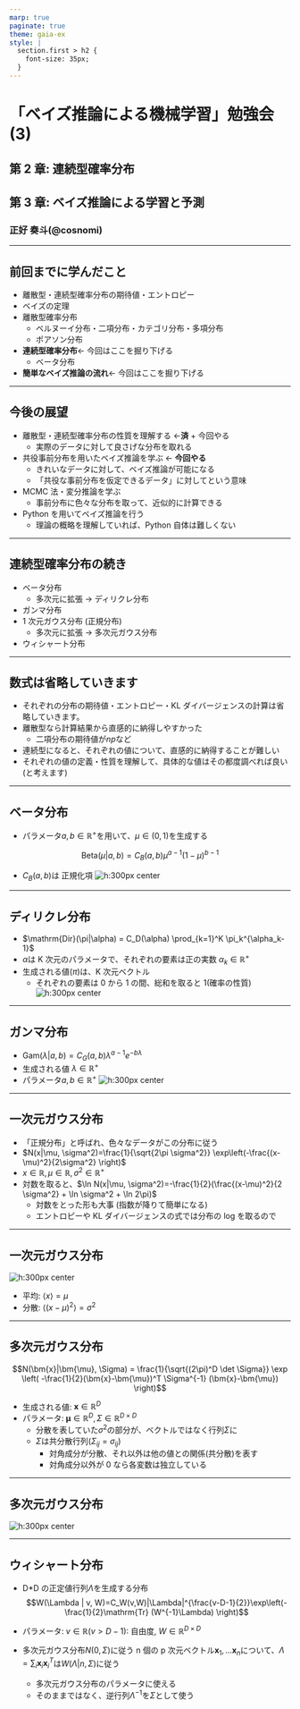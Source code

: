```yaml
---
marp: true
paginate: true
theme: gaia-ex
style: |
  section.first > h2 {
    font-size: 35px;
  }
---
```


<!-- _class: first -->

# 「ベイズ推論による機械学習」勉強会 (3)

## 第 2 章: 連続型確率分布

## 第 3 章: ベイズ推論による学習と予測

### 正好 奏斗(@cosnomi)

---

## 前回までに学んだこと

- 離散型・連続型確率分布の期待値・エントロピー
- ベイズの定理
- 離散型確率分布
  - ベルヌーイ分布・二項分布・カテゴリ分布・多項分布
  - ポアソン分布
- **連続型確率分布**← 今回はここを掘り下げる
  - ベータ分布
- **簡単なベイズ推論の流れ**← 今回はここを掘り下げる

---

## 今後の展望

- 離散型・連続型確率分布の性質を理解する ←**済** + 今回やる
  - 実際のデータに対して良さげな分布を取れる
- 共役事前分布を用いたベイズ推論を学ぶ ← **今回やる**
  - きれいなデータに対して、ベイズ推論が可能になる
  - 「共役な事前分布を仮定できるデータ」に対してという意味
- MCMC 法・変分推論を学ぶ
  - 事前分布に色々な分布を取って、近似的に計算できる
- Python を用いてベイズ推論を行う
  - 理論の概略を理解していれば、Python 自体は難しくない

---

## 連続型確率分布の続き

- ベータ分布
  - 多次元に拡張 → ディリクレ分布
- ガンマ分布
- 1 次元ガウス分布 (正規分布)
  - 多次元に拡張 → 多次元ガウス分布
- ウィシャート分布

---

## 数式は省略していきます

- それぞれの分布の期待値・エントロピー・KL ダイバージェンスの計算は省略していきます。
- 離散型なら計算結果から直感的に納得しやすかった
  - 二項分布の期待値が$np$など
- 連続型になると、それぞれの値について、直感的に納得することが難しい
- それぞれの値の定義・性質を理解して、具体的な値はその都度調べれば良い(と考えます)

---

## ベータ分布

- <span class="definition" /> パラメータ$a, b \in \mathbb{R}^+$を用いて、$\mu \in (0,1)$を生成する

$$\mathrm{Beta}(\mu|a,b) = C_B(a,b)\mu^{a-1}(1-\mu)^{b-1}$$

- $C_B(a,b)$は 正規化項
  ![h:300px center](beta_distribution.jpg)

---

## ディリクレ分布

- <span class="definition" /> $\mathrm{Dir}(\pi|\alpha) = C_D(\alpha) \prod_{k=1}^K \pi_k^{\alpha_k-1}$
- $\alpha$は K 次元のパラメータで、それぞれの要素は正の実数 $\alpha_k \in \mathbb{R}^+$
- 生成される値($\pi$)は、K 次元ベクトル
  - それぞれの要素は 0 から 1 の間、総和を取ると 1(確率の性質)
    ![h:300px center](dir_dist.jpg)

---

## ガンマ分布

- <span class="definition"> $\mathrm{Gam}(\lambda | a,b) = C_G(a,b)\lambda^{a-1}e^{-b\lambda}$
- 生成される値 $\lambda \in \mathbb{R}^+$
- パラメータ$a,b \in \mathbb{R}^+$
  ![h:300px center](gamma_dist.jpg)

---

## 一次元ガウス分布

- 「正規分布」と呼ばれ、色々なデータがこの分布に従う
- $N(x|\mu, \sigma^2)=\frac{1}{\sqrt{2\pi \sigma^2}} \exp\left(-\frac{(x-\mu)^2}{2\sigma^2} \right)$
- $x \in \mathbb{R}, \mu \in \mathbb{R}, \sigma^2 \in \mathbb{R}^+$
- 対数を取ると、$\ln N(x|\mu, \sigma^2)=-\frac{1}{2}(\frac{(x-\mu)^2}{2 \sigma^2} + \ln \sigma^2 + \ln 2\pi)$
  - 対数をとった形も大事 (指数が降りて簡単になる)
  - エントロピーや KL ダイバージェンスの式では分布の log を取るので

---

## 一次元ガウス分布

![h:300px center](norm_dist.jpg)

- 平均: $\langle x \rangle = \mu$
- 分散: $\langle (x-\mu)^2 \rangle = \sigma^2$

---

## 多次元ガウス分布

$$N(\bm{x}|\bm{\mu}, \Sigma) = \frac{1}{\sqrt{(2\pi)^D \det \Sigma}} \exp \left( -\frac{1}{2}(\bm{x}-\bm{\mu})^T \Sigma^{-1} (\bm{x}-\bm{\mu}) \right)$$

- 生成される値: $\bm{x}\in \mathbb{R}^D$
- パラメータ: $\bm{\mu} \in \mathbb{R}^D, \Sigma \in \mathbb{R}^{D\times D}$
  - 分散を表していた$\sigma^2$の部分が、ベクトルではなく行列$\Sigma$に
  - $\Sigma$は共分散行列($\Sigma_{ij}=\sigma_{ij}$)
    - 対角成分が分散、それ以外は他の値との関係(共分散)を表す
    - 対角成分以外が 0 なら各変数は独立している

---

## 多次元ガウス分布

![h:300px center](norm_dist2.jpg)

---

## ウィシャート分布

- D\*D の正定値行列$\Lambda$を生成する分布
  $$W(\Lambda | v, W)=C_W(v,W)|\Lambda|^{\frac{v-D-1}{2}}\exp\left(-\frac{1}{2}\mathrm{Tr} (W^{-1}\Lambda) \right)$$
- パラメータ: $v \in \mathbb{R} (v > D-1)$: 自由度, $W \in \mathbb{R}^{D\times D}$
- 多次元ガウス分布$N(0, \Sigma)$に従う n 個の p 次元ベクトル$\bm{x}_1, \dots \bm{x}_n$について、$\Lambda=\sum_i \bm{x}_i \bm{x}_i^T$は$W(\Lambda | n, \Sigma)$に従う

  - 多次元ガウス分布のパラメータに使える
  - そのままではなく、逆行列$\Lambda^{-1}$を$\Sigma$として使う

##
